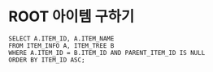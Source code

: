 # ROOT 아이템 구하기

```mysql
SELECT A.ITEM_ID, A.ITEM_NAME
FROM ITEM_INFO A, ITEM_TREE B
WHERE A.ITEM_ID = B.ITEM_ID AND PARENT_ITEM_ID IS NULL
ORDER BY ITEM_ID ASC;
```

